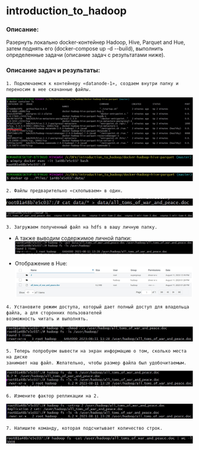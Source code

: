 # introduction_to_hadoop

### Описание:

Разернуть локально docker-контейнер Hadoop, Hive, Parquet and Hue, затем поднять его 
(docker-compose up -d --build), выполнить определенные задачи (описание задач с результатами ниже).

### Описание задач и результаты:

```
1. Подключаемся к контейнеру «datanode-1», создаем внутри папку и переносим в нее скачанные файлы.
```

![](/images/2.jpg)

![](/images/3.jpg)

![](/images/4.jpg)

```
2. Файлы предварительно «схлопываем» в один.
```

![](/images/12.jpg)

![](/images/6.jpg)

```
3. Загружаем полученный файл на hdfs в вашу личную папку.
```

- А также выводим содержимое личной папки:
![](/images/7.jpg)

- Отображение в Hue:
![Отображение в Hue](/images/1.jpg)

```
4. Установите режим доступа, который дает полный доступ для владельца файла, а для сторонних пользователей 
возможность читать и выполнять.
```

![](/images/8.jpg)

```
5. Теперь попробуем вывести на экран информацию о том, сколько места на диске
занимает наш файл. Желательно, чтобы размер файла был удобочитаемым.
```

![](/images/9.jpg)

```
6. Измените фактор репликации на 2.
```

![](/images/10.jpg)

```
7. Напишите команду, которая подсчитывает количество строк.
```

![](/images/11.jpg)
